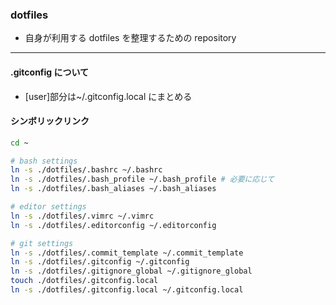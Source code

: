 ### dotfiles

-   自身が利用する dotfiles を整理するための repository

---

#### .gitconfig について

-   [user]部分は~/.gitconfig.local にまとめる

#### シンボリックリンク

```bash
cd ~

# bash settings
ln -s ./dotfiles/.bashrc ~/.bashrc
ln -s ./dotfiles/.bash_profile ~/.bash_profile # 必要に応じて
ln -s ./dotfiles/.bash_aliases ~/.bash_aliases

# editor settings
ln -s ./dotfiles/.vimrc ~/.vimrc
ln -s ./dotfiles/.editorconfig ~/.editorconfig

# git settings
ln -s ./dotfiles/.commit_template ~/.commit_template
ln -s ./dotfiles/.gitconfig ~/.gitconfig
ln -s ./dotfiles/.gitignore_global ~/.gitignore_global
touch ./dotfiles/.gitconfig.local
ln -s ./dotfiles/.gitconfig.local ~/.gitconfig.local
```
